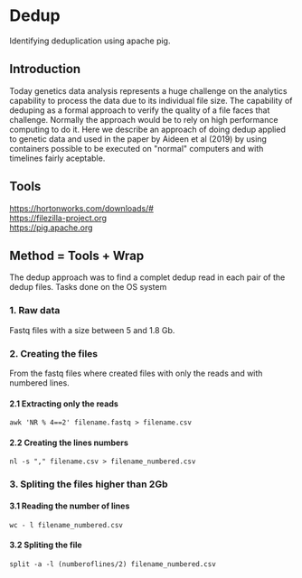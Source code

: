 # Dedup
Identifying deduplication using apache pig.
## Introduction
Today genetics data analysis represents a huge challenge on the analytics capability to process the data due to its individual file size. The capability of deduping as a formal approach to verify the quality of a file faces that challenge. Normally the approach would be to rely on high performance computing to do it. Here we describe an approach of doing dedup applied to genetic data and used in the paper by Aideen et al (2019) by using containers possible to be executed on "normal" computers and with timelines fairly aceptable.
## Tools
https://hortonworks.com/downloads/# \
https://filezilla-project.org \
https://pig.apache.org  
## Method = Tools + Wrap
The dedup approach was to find a complet dedup read in each pair of the dedup files.
Tasks done on the OS system
### 1. Raw data
Fastq files with a size between 5 and 1.8 Gb.
### 2. Creating the files
From the fastq files where created files with only the reads and with numbered lines.
#### 2.1 Extracting only the reads
    awk 'NR % 4==2' filename.fastq > filename.csv
#### 2.2 Creating the lines numbers
    nl -s "," filename.csv > filename_numbered.csv
### 3. Spliting the files higher than 2Gb
#### 3.1 Reading the number of lines
    wc - l filename_numbered.csv
#### 3.2 Spliting the file
    split -a -l (numberoflines/2) filename_numbered.csv
    





